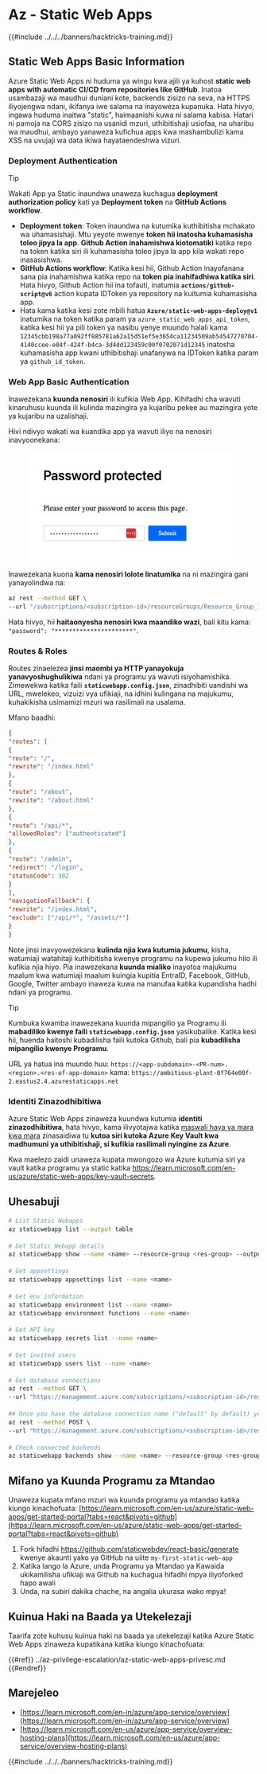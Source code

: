 # Az - Static Web Apps

{{#include ../../../banners/hacktricks-training.md}}

## Static Web Apps Basic Information

Azure Static Web Apps ni huduma ya wingu kwa ajili ya kuhost **static web apps with automatic CI/CD from repositories like GitHub**. Inatoa usambazaji wa maudhui duniani kote, backends zisizo na seva, na HTTPS iliyojengwa ndani, ikifanya iwe salama na inayoweza kupanuka. Hata hivyo, ingawa huduma inaitwa "static", haimaanishi kuwa ni salama kabisa. Hatari ni pamoja na CORS zisizo na usanidi mzuri, uthibitishaji usiofaa, na uharibu wa maudhui, ambayo yanaweza kufichua apps kwa mashambulizi kama XSS na uvujaji wa data ikiwa hayataendeshwa vizuri.

### Deployment Authentication

> [!TIP]
> Wakati App ya Static inaundwa unaweza kuchagua **deployment authorization policy** kati ya **Deployment token** na **GitHub Actions workflow**.

- **Deployment token**: Token inaundwa na kutumika kuthibitisha mchakato wa uhamasishaji. Mtu yeyote mwenye **token hii inatosha kuhamasisha toleo jipya la app**. **Github Action inahamishwa kiotomatiki** katika repo na token katika siri ili kuhamasisha toleo jipya la app kila wakati repo inasasishwa.
- **GitHub Actions workflow**: Katika kesi hii, Github Action inayofanana sana pia inahamishwa katika repo na **token pia inahifadhiwa katika siri**. Hata hivyo, Github Action hii ina tofauti, inatumia **`actions/github-script@v6`** action kupata IDToken ya repository na kuitumia kuhamasisha app.
- Hata kama katika kesi zote mbili hatua **`Azure/static-web-apps-deploy@v1`** inatumika na token katika param ya `azure_static_web_apps_api_token`, katika kesi hii ya pili token ya nasibu yenye muundo halali kama `12345cbb198a77a092ff885781a62a15d51ef5e3654ca11234509ab54547270704-4140ccee-e04f-424f-b4ca-3d4dd123459c00f0702071d12345` inatosha kuhamasisha app kwani uthibitishaji unafanywa na IDToken katika param ya `github_id_token`.

### Web App Basic Authentication

Inawezekana **kuunda nenosiri** ili kufikia Web App. Kihifadhi cha wavuti kinaruhusu kuunda ili kulinda mazingira ya kujaribu pekee au mazingira yote ya kujaribu na uzalishaji.

Hivi ndivyo wakati wa kuandika app ya wavuti iliyo na nenosiri inavyoonekana:

<figure><img src="../../../images/azure_static_password.png" alt=""><figcaption></figcaption></figure>

Inawezekana kuona **kama nenosiri lolote linatumika** na ni mazingira gani yanayolindwa na:
```bash
az rest --method GET \
--url "/subscriptions/<subscription-id>/resourceGroups/Resource_Group_1/providers/Microsoft.Web/staticSites/<app-name>/config/basicAuth?api-version=2024-04-01"
```
Hata hivyo, hii **haitaonyesha nenosiri kwa maandiko wazi**, bali kitu kama: `"password": "**********************"`.

### Routes & Roles

Routes zinaelezea **jinsi maombi ya HTTP yanayokuja yanavyoshughulikiwa** ndani ya programu ya wavuti isiyohamishika. Zimewekwa katika faili **`staticwebapp.config.json`**, zinadhibiti uandishi wa URL, mwelekeo, vizuizi vya ufikiaji, na idhini kulingana na majukumu, kuhakikisha usimamizi mzuri wa rasilimali na usalama.

Mfano baadhi:
```json
{
"routes": [
{
"route": "/",
"rewrite": "/index.html"
},
{
"route": "/about",
"rewrite": "/about.html"
},
{
"route": "/api/*",
"allowedRoles": ["authenticated"]
},
{
"route": "/admin",
"redirect": "/login",
"statusCode": 302
}
],
"navigationFallback": {
"rewrite": "/index.html",
"exclude": ["/api/*", "/assets/*"]
}
}
```
Note jinsi inavyowezekana **kulinda njia kwa kutumia jukumu**, kisha, watumiaji watahitaji kuthibitisha kwenye programu na kupewa jukumu hilo ili kufikia njia hiyo. Pia inawezekana **kuunda mialiko** inayotoa majukumu maalum kwa watumiaji maalum kuingia kupitia EntraID, Facebook, GitHub, Google, Twitter ambayo inaweza kuwa na manufaa katika kupandisha hadhi ndani ya programu.

> [!TIP]
> Kumbuka kwamba inawezekana kuunda mipangilio ya Programu ili **mabadiliko kwenye faili `staticwebapp.config.json`** yasikubalike. Katika kesi hii, huenda haitoshi kubadilisha faili kutoka Github, bali pia **kubadilisha mipangilio kwenye Programu**.

URL ya hatua ina muundo huu: `https://<app-subdomain>-<PR-num>.<region>.<res-of-app-domain>` kama: `https://ambitious-plant-0f764e00f-2.eastus2.4.azurestaticapps.net`

### Identiti Zinazodhibitiwa

Azure Static Web Apps zinaweza kuundwa kutumia **identiti zinazodhibitiwa**, hata hivyo, kama ilivyotajwa katika [maswali haya ya mara kwa mara](https://learn.microsoft.com/en-gb/azure/static-web-apps/faq#does-static-web-apps-support-managed-identity-) zinasaidiwa tu **kutoa siri kutoka Azure Key Vault kwa madhumuni ya uthibitishaji, si kufikia rasilimali nyingine za Azure**.

Kwa maelezo zaidi unaweza kupata mwongozo wa Azure kutumia siri ya vault katika programu ya static katika https://learn.microsoft.com/en-us/azure/static-web-apps/key-vault-secrets.

## Uhesabuji
```bash
# List Static Webapps
az staticwebapp list --output table

# Get Static Webapp details
az staticwebapp show --name <name> --resource-group <res-group> --output table

# Get appsettings
az staticwebapp appsettings list --name <name>

# Get env information
az staticwebapp environment list --name <name>
az staticwebapp environment functions --name <name>

# Get API key
az staticwebapp secrets list --name <name>

# Get invited users
az staticwebapp users list --name <name>

# Get database connections
az rest --method GET \
--url "https://management.azure.com/subscriptions/<subscription-id>/resourceGroups/<res-group>/providers/Microsoft.Web/staticSites/<app-name>/databaseConnections?api-version=2021-03-01"

## Once you have the database connection name ("default" by default) you can get the connection string with the credentials
az rest --method POST \
--url "https://management.azure.com/subscriptions/<subscription-id>/resourceGroups/<res-group>/providers/Microsoft.Web/staticSites/<app-name>/databaseConnections/default/show?api-version=2021-03-01"

# Check connected backends
az staticwebapp backends show --name <name> --resource-group <res-group>
```
## Mifano ya Kuunda Programu za Mtandao

Unaweza kupata mfano mzuri wa kuunda programu ya mtandao katika kiungo kinachofuata: [https://learn.microsoft.com/en-us/azure/static-web-apps/get-started-portal?tabs=react&pivots=github](https://learn.microsoft.com/en-us/azure/static-web-apps/get-started-portal?tabs=react&pivots=github)

1. Fork hifadhi https://github.com/staticwebdev/react-basic/generate kwenye akaunti yako ya GitHub na uiite `my-first-static-web-app`
2. Katika lango la Azure, unda Programu ya Mtandao ya Kawaida ukikamilisha ufikiaji wa Github na kuchagua hifadhi mpya iliyoforked hapo awali
3. Unda, na subiri dakika chache, na angalia ukurasa wako mpya!

## Kuinua Haki na Baada ya Utekelezaji

Taarifa zote kuhusu kuinua haki na baada ya utekelezaji katika Azure Static Web Apps zinaweza kupatikana katika kiungo kinachofuata:

{{#ref}}
../az-privilege-escalation/az-static-web-apps-privesc.md
{{#endref}}

## Marejeleo

- [https://learn.microsoft.com/en-in/azure/app-service/overview](https://learn.microsoft.com/en-in/azure/app-service/overview)
- [https://learn.microsoft.com/en-us/azure/app-service/overview-hosting-plans](https://learn.microsoft.com/en-us/azure/app-service/overview-hosting-plans)

{{#include ../../../banners/hacktricks-training.md}}

